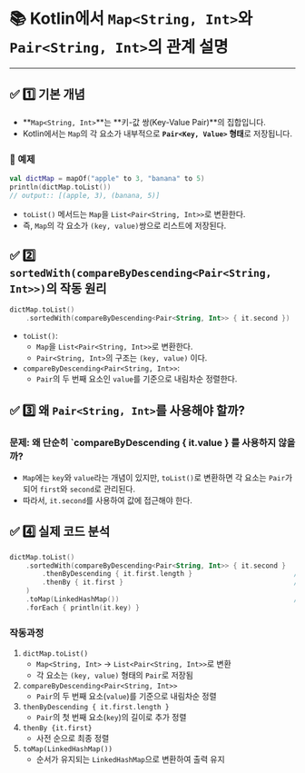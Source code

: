 # 📚 Kotlin에서 `Map<String, Int>`와 `Pair<String, Int>`의 관계 설명

---

## ✅ 1️⃣ 기본 개념

- **`Map<String, Int>`**는 **키-값 쌍(Key-Value Pair)**의 집합입니다.
- Kotlin에서는 `Map`의 각 요소가 내부적으로 **`Pair<Key, Value>` 형태**로 저장됩니다.

### 📌 예제
```kotlin
val dictMap = mapOf("apple" to 3, "banana" to 5)
println(dictMap.toList())
// output:: [(apple, 3), (banana, 5)]
```

- `toList()` 메서드는 `Map`을 `List<Pair<String, Int>>`로 변환한다.
- 즉, `Map`의 각 요소가 `(key, value)`쌍으로 리스트에 저장된다.

## ✅ 2️⃣ `sortedWith(compareByDescending<Pair<String, Int>>)`의 작동 원리
```kotlin
dictMap.toList()
    .sortedWith(compareByDescending<Pair<String, Int>> { it.second })
```
- `toList()`:
  - `Map`을 `List<Pair<String, Int>>`로 변환한다.
  - `Pair<String, Int>`의 구조는 `(key, value)` 이다.
- `compareByDescending<Pair<String, Int>>`:
  - `Pair`의 두 번째 요소인 `value`를 기준으로 내림차순 정렬한다.

## ✅ 3️⃣ 왜 `Pair<String, Int>`를 사용해야 할까?
### 문제: 왜 단순히 `compareByDescending { it.value } 를 사용하지 않을까?
- `Map`에는 `key`와 `value`라는 개념이 있지만, `toList()`로 변환하면 각 요소는 `Pair`가 되어 `first`와 `second`로 관리된다.
- 따라서, `it.second`를 사용하여 값에 접근해야 한다.

## ✅ 4️⃣ 실제 코드 분석
```kotlin
dictMap.toList()
    .sortedWith(compareByDescending<Pair<String, Int>> { it.second }   // 1️⃣ 빈도수 기준 내림차순
        .thenByDescending { it.first.length }                         // 2️⃣ 단어 길이 기준 내림차순
        .thenBy { it.first }                                          // 3️⃣ 알파벳 사전 순 (오름차순)
    )
    .toMap(LinkedHashMap())                                           // 순서 유지
    .forEach { println(it.key) }
```
### 작동과정
1. `dictMap.toList()`
    - `Map<String, Int>` -> `List<Pair<String, Int>>`로 변환
    - 각 요소는 `(key, value)` 형태의 `Pair`로 저장됨
2. `compareByDescending<Pair<String, Int>>`
    - `Pair`의 두 번째 요소(`value`)를 기준으로 내림차순 정렬
3. `thenByDescending { it.first.length }`
    - `Pair`의 첫 번째 요소(`key`)의 길이로 추가 정렬
4. `thenBy {it.first}`
    - 사전 순으로 최종 정렬
5. `toMap(LinkedHashMap())`
    - 순서가 유지되는 `LinkedHashMap`으로 변환하여 출력 유지